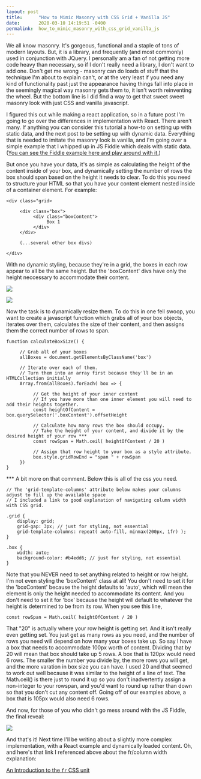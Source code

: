 ```yaml
---
layout: post
title:      "How to Mimic Masonry with CSS Grid + Vanilla JS"
date:       2020-03-10 14:19:51 -0400
permalink:  how_to_mimic_masonry_with_css_grid_vanilla_js
---
```



We all know masonry. It's gorgeous, functional and a staple of tons of modern layouts. But, it is a library, and frequently (and most commonly) used in conjunction with JQuery. I personally am a fan of not getting more code heavy than necessary, so if I don't really need a library, I don't want to add one. Don't get me wrong - masonry can do loads of stuff that the technique I'm about to explain can't, or at the very least if you need any kind of functionality past just the appearance having things fall into place in the seemingly magical way masonry gets them to, it isn't worth reinventing the wheel. But the bottom line is I did find a way to get that sweet sweet masonry look with just CSS and vanilla javascript.

I figured this out while making a react application, so in a future post I'm going to go over the differences in implementation with React. There aren't many. If anything you can consider this tutorial a how-to on setting up with static data, and the next post to be setting up with dynamic data. Everything that is needed to imitate the masonry look is vanilla, and I'm going over a simple example that I whipped up in JS Fiddle which deals with static data. ([You can see the Fiddle example here and play around with it.](https://jsfiddle.net/h1dmqtjp/4/))

But once you have your data, it's as simple as calculating the height of the content inside of your box, and dynamically setting the number of rows the box should span based on the height it needs to clear. To do this you need to structure your HTML so that you have your content element nested inside of a container element. For example: 

```
<div class="grid>

     <div class="box">
          <div class="boxContent">
               Box 1
          </div>
     </div>

     (...several other box divs)
		 
</div>
```

With no dynamic styling, because they're in a grid, the boxes in each row appear to all be the same height. But the 'boxContent' divs have only the height neccessary to accommodate their content. 


![](https://imgur.com/UmCuMpT.png) 

![](https://imgur.com/UKpA8vH.png)


Now the task is to dynamically resize them. To do this in one fell swoop, you want to create a javascript function which grabs all of your box objects, iterates over them, calculates the size of their content, and then assigns them the correct number of rows to span.

```
function calculateBoxSize() {

     // Grab all of your boxes
     allBoxes = document.getElementsByClassName('box')
		 
     // Iterate over each of them. 
     // Turn them into an array first because they'll be in an HTMLCollection initially
     Array.from(allBoxes).forEach( box => {
		 
          // Get the height of your inner content
          // If you have more than one inner element you will need to add their heights together.
          const heightOfContent = box.querySelector('.boxContent').offsetHeight
					
          // Calculate how many rows the box should occupy.
          // Take the height of your content, and divide it by the desired height of your row ***
          const rowSpan = Math.ceil( heightOfContent / 20 )
					
          // Assign that row height to your box as a style attribute.
          box.style.gridRowEnd = "span " + rowSpan
     })
}
```

*** A bit more on that comment. Below this is all of the css you need. 

```
// The 'grid-template-columns' attribute below makes your columns adjust to fill up the available space
// I included a link to good explanation of navigating column width with CSS grid.

.grid {
    display: grid;
    grid-gap: 3px; // just for styling, not essential
    grid-template-columns: repeat( auto-fill, minmax(200px, 1fr) );
}

.box {
    width: auto;
    background-color: #b4edd6; // just for styling, not essential
}
```

Note that you NEVER need to set anything related to height or row height. I'm not even styling the 'boxContent' class at all! You don't need to set it for the 'boxContent' because the height defaults to 'auto', which will mean the element is only the height needed to accommodate its content. And you don't need to set it for 'box' because the height will default to whatever the height is determined to be from its row. When you see this line,

```const rowSpan = Math.ceil( heightOfContent / 20 )```

That "20" is actually where your row height is getting set. And it isn't really even getting set. You just get as many rows as you need, and the number of rows you need will depend on how many your boxes take up. So say I have a box that needs to accommodate 100px worth of content. Dividing that by 20 will mean that box should take up 5 rows. A box that is 120px would need 6 rows. The smaller the number you divide by, the more rows you will get, and the more varation in box size you can have. I used 20 and that seemed to work out well because it was similar to the height of a line of text. The Math.ceil() is there just to round it up so you don't inadvertently assign a non-integer to your rowspan, and you'd want to round up rather than down so that you don't cut any content off. Going off of our examples above, a box that is 105px would also need 6 rows.

And now, for those of you who didn't go mess around with the JS Fiddle, the final reveal:

![](https://imgur.com/ZflvL1C.png)

And that's it! Next time I'll be writing about a slightly more complex implementation, with a React example and dynamically loaded content. Oh, and here's that link I referenced above about the fr/column width explanation:

[An Introduction to the `fr` CSS unit](https://css-tricks.com/introduction-fr-css-unit/)





